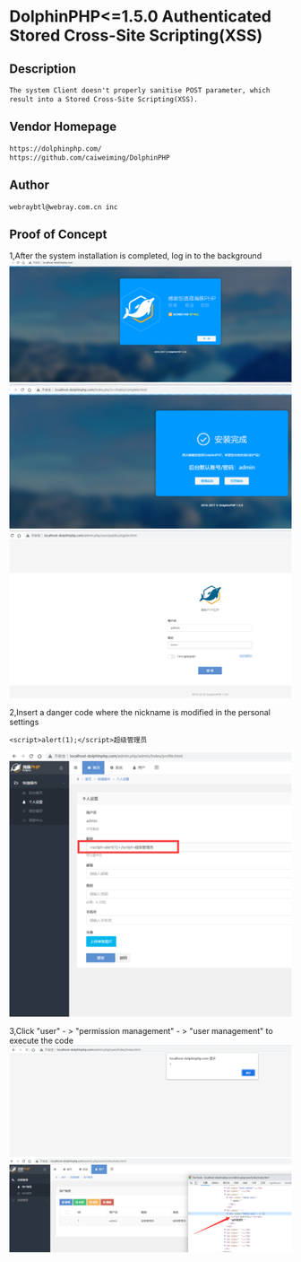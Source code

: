 # DolphinPHP<=1.5.0 Authenticated Stored Cross-Site Scripting(XSS)
## Description
    The system Client doesn't properly sanitise POST parameter, which result into a Stored Cross-Site Scripting(XSS).
## Vendor Homepage
    https://dolphinphp.com/
    https://github.com/caiweiming/DolphinPHP

## Author
    webraybtl@webray.com.cn inc  
## Proof of Concept
1,After the system installation is completed, log in to the background
![blockchain](https://github.com/xiahao90/CVEproject/blob/main/imgs/20220317154815.png "DolphinPHP<=1.5.0 Authenticated Stored Cross-Site Scripting(XSS)")
![blockchain](https://github.com/xiahao90/CVEproject/blob/main/imgs/20220317154848.png "DolphinPHP<=1.5.0 Authenticated Stored Cross-Site Scripting(XSS)")
![blockchain](https://github.com/xiahao90/CVEproject/blob/main/imgs/20220317154902.png "DolphinPHP<=1.5.0 Authenticated Stored Cross-Site Scripting(XSS)")

2,Insert a danger code where the nickname is modified in the personal settings
```
<script>alert(1);</script>超级管理员
```
![blockchain](https://github.com/xiahao90/CVEproject/blob/main/imgs/20220317155039.png "DolphinPHP<=1.5.0 Authenticated Stored Cross-Site Scripting(XSS)")

3,Click "user" - > "permission management" - > "user management" to execute the code
![blockchain](https://github.com/xiahao90/CVEproject/blob/main/imgs/20220317155317.png "DolphinPHP<=1.5.0 Authenticated Stored Cross-Site Scripting(XSS)")
![blockchain](https://github.com/xiahao90/CVEproject/blob/main/imgs/20220317155341.png "DolphinPHP<=1.5.0 Authenticated Stored Cross-Site Scripting(XSS)")
